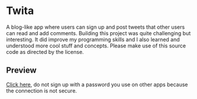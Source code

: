 # Twita
A blog-like app where users can sign up and post tweets that other users can read and add comments. Building this project was quite challenging but interesting. It did improve my programming skills and I also learned and understood more cool stuff and concepts. Please make use of this source code as directed by the license.

## Preview
[Click here](https://twita.francisfaniku.repl.co), do not sign up with a password you use on other apps because the connection is not secure.
